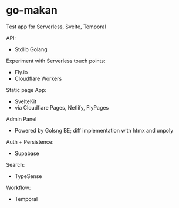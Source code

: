 # go-makan
Test app for Serverless, Svelte, Temporal

API:
- Stdlib Golang

Experiment with Serverless touch points:
- Fly.io
- Cloudflare Workers

Static page App:
- SvelteKit
- via Cloudflare Pages, Netlify, FlyPages

Admin Panel
- Powered by Golsng BE; diff implementation with  htmx and unpoly

Auth + Persistence:
- Supabase

Search:
- TypeSense

Workflow:
- Temporal
